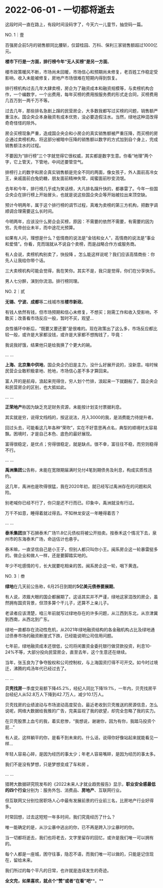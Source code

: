 # 2022-06-01 - 一切都将逝去

这段时间一直在路上，有段时间没码字了，今天六一儿童节，抽空码一篇。

NO. 1｜壹

百强房企前5月的销售额同比腰斩，仅碧桂园、万科、保利三家销售额超过1000亿元。

**楼市下行是一方面，排行榜今年“无人买榜”是另一方面**。

楼市政策暖风不断，市场尚未回暖，市场信心和预期尚未修复，老百姓工作稳定受影响，收入未能被修复，房地产市场很难在短期内得到恢复。

排行榜机构过去几年大肆卖榜，房企为了融资成本和融资规模等，与卖榜机构合作，一个编数字，一个出费用，每年买榜的费用按服务费的形式走合同，买榜费用几百万到一两千万不等。

过去几年，那些排名急剧上蹿的民营房企，大多数我都写过买榜的问题，销售额严重注水。国企央企本身融资有成本优势，没必要造假注水。当然，绿地这种混改得奇奇怪怪的除外。

房企买榜现象严重，造成国企央企和小房企的真实销售额被严重压降，而买榜的房企通过卖榜机构，将这部分被暗中压降的销售额以数字的方式加到自个身上，完成销售额注水的过程。

不要因为“排行榜”三个字就觉得它很权威，其实都是数字生意。你看“地理”两个字，它上管天，下管地，中间还要管空气。

排榜行上的数字和房企真实销售额是完全不同的两面，像女孩子，外人面前高冷女王，亲戚面前白兔奶糖，朋友面前精神失常，闺蜜面前秒变流氓。

去年和今年，排行榜几乎成为笑话榜，大凡排名蹿升快的，都暴雷了。今年一些国企央企在排行榜上开始冒头，也就是说这些国企央企等开始被拉出来顶空缺。

预计今明两年，属于这个排行榜的调节过程，真难为卖榜的第三方机构，把数字调顺调合理需要这么长时间。

今明两年，应该没什么房企会买榜，原因：不需要的依然不需要，有需要的因为穷。先帝创业未半，而中途花光预算。

如果有人问，理想是什么？低情商的说法是“金钱和女人”，高情商的说法是“事业和爱情”。你看，克而瑞就从不说自个卖榜，而是战略合作方或服务商。

有人会说，卖榜机构别卖了，快投降 。怎么能这样说呢？我们应该高情商些：你先人让我给你带个话。

三大卖榜机构可能会觉得，我在笑你。其实不是，我只是觉得，你们在分享快乐。

男人七分醉，演到你流泪。排行榜同理。

NO. 2｜贰

**无锡、宁波、成都**等二线城市推**楼市新政**。

有钱人依然有钱，但市场预期和信心未修复，不想买；刚需工作和收入受影响，不敢买；改善看市场反应一般，暂时不买，观望...

良性循环中断后，“既要又要还要”是很难的。现在政策出了这么多，市场反应都比较一般，或许是大家都没钱，或许是大家都不想掏钱了，毕竟：

我说我好饿，结果他只是给我换了个更大的碗。

... ...

**上海、北京集中供地**，国企央企仍旧是主力，没什么好展开说的，没新意。啥时候民营企业敢积极拿地、抢地，市场信心差不多才算回来。

富人开的是航母，浪起来兜得住，穷人划个竹排，浪起来一下就翻船了。国企央企和民营房企的区别，也大抵如此。

... ...

**正荣地产**称因为缺乏充足财务资源，未能按计划支付票据利息。

其实就是穷，说得文绉绉的，按这说法，月入3000的我，是消费能力待提升者。

回过头去，可能看这几年各种“荣吹”，实在不好意思再点名，典型的顺境时太容易飘。困境时，才是自己本色、底色的最好展现。

富得很稳定，是优点；穷得很稳定，就是缺点。很不幸，富往往不稳，而穷则稳得不行。

... ...

**禹洲集团**公告称，未能在宽限期届满时兑付4笔到期债务及利息，构成实质性违约。

这几年，禹洲也是吹得很猛，我在2020年初，就已经写过禹洲存在的问题和风险。

别老喊你已经不行了，你只是还不行而已。印象中，禹洲就没有行过。

万千不如意，睡得着就过得去。不知林龙安这一年睡得着否？

... ...

**泰禾集团**旗下石狮泰禾广场11.8亿元债权将被公开拍卖。按泰禾这个情况下去，泉州市的东海泰禾广场，命运估计也悬乎。

泰禾嘛，一直坚信自己是小王子，但别人都只叫你小王。闽系房企这一轮暴雷挺多的。做企业和做人一样，还是要脚踏实地的。

年少不吃感情的亏，长大就要吃相亲的苦。闽系房企这一轮，咽下黄连。

NO. 3｜叁

**绿地**在几天前公告称，6月25日到期的**5亿美元债券要展期**。

有人说，浓眉大眼的国企都展期了。这话其实并不严谨，绿地这家混改的房企，虽然拥有国资背景，但顶多算个干儿子，还算不上亲儿子。

老读者应该清楚，咱三年前就写过绿地存在的许多问题，从江西到东北，从京津冀到西南，从西北到广东。

绿地一直都存在流动性危机，从2021年绿地融资结构的各金融机构占比及绿地通过债券市场的融资断崖式下跌，已经能说明公司信用问题。

七年前，绿地融资成本还很低，公司将闲置资金委托银行做贷款投资，利息10-24%不等，大部分投向民营房企，直至去年，这个生意还在继续。

当年，张玉良为了争夺股权和公司控制权，与上海国资打得不可开交。如今时过境迁，沸腾的鸡汤年代已经过去了。

... ...

**贝壳找房**一季度交易额下降45.2%，经纪人同比下降19.1%，一年内，贝壳找房平台经纪人从52.8万人下降到42.7万人，减少10.1万人。

贝壳找房的业绩波动与市场波动高度契合。最近老收到贝壳推送的房源信息，怎么说呢，网络大数据给我推的广告，完美监视了我的欲望，却完全忽略了我的实力。

在贝壳股票上血亏的我，着实悲惨，“我想说，谢谢你，因为有你，我踏马投资个屁...”

有人说，这样躺平的你，是看不到未来的。什么话，说得你好像站起来就能看见一样…

年轻人容易心碎，是因为经历的事太少；年老人容易嘴碎，是因为经历的事太多。

我们不是没有梦想，只是梦想变成了车和房 。

... ...

猎聘大数据研究院发布的《2022未来人才就业趋势报告》显示，**职业安全感最低的四个行业**分别为：服务外包、消费品、**房地产**、互联网行业。

但互联网又分别位居职场人心中最有发展前景的行业前三名，比房地产行业好得多。

时常回想，过去这短短一年多时间，我们究竟经历了什么？

唯一能确定的是，从沙尘暴中逃出的你，已不再是跨入沙尘暴时的你。

当一切都将逝去，我们也将老去，文字里留存的回忆，或许是我们唯一可以拥有的。

每个人都是一座城，困守往事，隐忍不语，而我们唯一可以做的，只能是记住现在，留给未来。

我们所过的每个平凡的日常，也许就是连续发生的奇迹。

**全文完，如果喜欢，就点个“赞”或者“在看”吧****。**